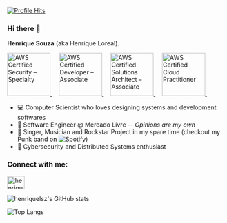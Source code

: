 [![Profile Hits](https://hits.seeyoufarm.com/api/count/incr/badge.svg?url=https%3A%2F%2Fgithub.com%2Fhenriquelsz&count_bg=%2379C83D&title_bg=%23555555&icon=&icon_color=%23E7E7E7&title=hits&edge_flat=false)](https://hits.seeyoufarm.com)

### Hi there 👋

**Henrique Souza** (aka Henrique Loreal).

<p align="left">
<a 
   href="https://www.credly.com/badges/914c734b-38f8-4a95-8c59-cb65eee8a66f/public_url"
   target="_blank" 
   title="Badge AWS Certified Security – Specialty" 
   alt="AWS Certified Security – Specialty">
   <img 
      src="https://images.credly.com/size/680x680/images/53acdae5-d69f-4dda-b650-d02ed7a50dd7/image.png"
      alt="AWS Certified Security – Specialty"
      width="100px" 
      style="max-width:100px;"
      />
</a>&nbsp; &nbsp;
<a 
   href="https://www.credly.com/badges/399595b0-d30c-410d-9a3a-fa3c77a15514/public_url"
   target="_blank" 
   title="Badge AWS Developer – Associate" 
   alt="AWS Certified Developer – Associate">
   <img 
      src="https://images.credly.com/size/680x680/images/b9feab85-1a43-4f6c-99a5-631b88d5461b/image.png"
      alt="AWS Certified Developer – Associate"
      width="100px" 
      style="max-width:100px;"
      />
</a>&nbsp; &nbsp;
<a 
   href="https://www.credly.com/badges/d83490a1-96ae-4ab4-bdea-91d30a1a15ec/public_url"
   target="_blank" 
   title="Badge AWS Certified Solutions Architect – Associate" 
   alt="AWS Certified Solutions Architect – Associate">
   <img 
      src="https://images.credly.com/size/220x220/images/0e284c3f-5164-4b21-8660-0d84737941bc/image.png"
      alt="AWS Certified Solutions Architect – Associate"
      width="100px" 
      style="max-width:100px;"
      />
</a>&nbsp; &nbsp;
<a 
   href="https://www.credly.com/badges/0931f88f-c1a2-4e9a-8887-79898e9acb18/public_url"
   target="_blank" 
   title="Badge AWS Certified Cloud Practitioner" 
   alt="AWS Certified Cloud Practitioner">
   <img 
      src="https://images.credly.com/size/220x220/images/00634f82-b07f-4bbd-a6bb-53de397fc3a6/image.png"
      alt="AWS Certified Cloud Practitioner"
      width="100px" 
      style="max-width:100px;"
      />
</a>&nbsp; &nbsp;
</p>

- 💻 Computer Scientist who loves designing systems and development softwares
- 🚀 Software Engineer @ Mercado Livre -- *Opinions are my own*
- :guitar: Singer, Musician and Rockstar Project in my spare time (checkout my Punk band on ![Spotify](https://open.spotify.com/intl-pt/artist/7i8BsqjWKmL30Cqi8TapHH?si=FtuC1IClSZKNiGe5rfqUlg))
- :brain: Cybersecurity and Distributed Systems enthusiast

<h3 align="left">Connect with me:</h3>
<p align="left">
<a href="https://www.linkedin.com/in/henrique-leonardo-souza/" target="blank"><img align="center" src="https://raw.githubusercontent.com/rahuldkjain/github-profile-readme-generator/master/src/images/icons/Social/linked-in-alt.svg" alt="henrique_souza" height="30" width="40" /></a>
</p>

![henriquelsz's GitHub stats](https://github-readme-stats-sigma-five.vercel.app/api?username=henriquelsz&theme=react&line_height=40&hide=css)

![Top Langs](https://github-readme-stats-sigma-five.vercel.app/api/top-langs/?username=henriquelsz&theme=react&line_height=40&hide=css)
